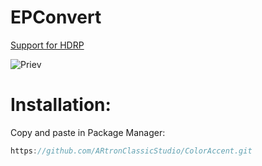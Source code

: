 # EPConvert

[Support for HDRP](https://github.com/ARtronClassicStudio/ColorAccent-HDRP)

![Priev](https://github.com/ARtronClassicStudio/EPConvert/assets/68843488/40e39ddf-30c9-4b34-9f5f-bf0c6a047ce1)


# Installation:
Copy and paste in Package Manager:

```C#
https://github.com/ARtronClassicStudio/ColorAccent.git
```
